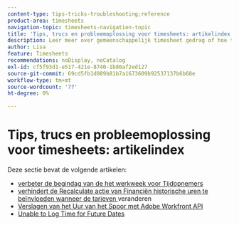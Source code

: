 ```yaml
---
content-type: tips-tricks-troubleshooting;reference
product-area: timesheets
navigation-topic: timesheets-navigation-topic
title: 'Tips, trucs en probleemoplossing voor timesheets: artikelindex'
description: Leer meer over gemeenschappelijk timesheet gedrag of hoe te om potentiële problemen met timesheets in de volgende artikelen problemen op te lossen.
author: Lisa
feature: Timesheets
recommendations: noDisplay, noCatalog
exl-id: cf5f93d1-e517-421e-8740-1b80af2ed127
source-git-commit: 69cd5fb1d089b81b7a1673609b92537137b6b68e
workflow-type: tm+mt
source-wordcount: '77'
ht-degree: 0%

---
```


# Tips, trucs en probleemoplossing voor timesheets: artikelindex

Deze sectie bevat de volgende artikelen:

* [ verbeter de begindag van de het werkweek voor Tijdopnemers ](../../timesheets/tips-tricks-and-troubleshooting/correct-start-day-of-work-week.md)
* [ verhindert de Recalculate actie van Financiën historische uren te beïnvloeden wanneer de tarieven ](../../timesheets/tips-tricks-and-troubleshooting/prevent-recalculate-finance-action.md) veranderen
* [ Verslagen van het Uur van het Spoor met Adobe Workfront API ](../../timesheets/tips-tricks-and-troubleshooting/track-hour-records-with-wfapi.md)
* [Unable to Log Time for Future Dates](../../timesheets/tips-tricks-and-troubleshooting/unable-to-log-time-future-dates.md)
